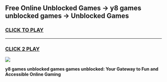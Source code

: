 
## Free Online Unblocked Games → y8 games unblocked games → Unblocked Games
<h3>
<a href="https://premium.freeplayer.one?title=y8_games_unblocked_games&ref=21F">CLICK TO PLAY</a></h3>
<hr>

<h3>
<a href="https://premium.freeplayer.one?title=y8_games_unblocked_games&ref=21F">CLICK 2 PLAY</a>
  
</h3>

<a href="https://premium.freeplayer.one?title=y8_games_unblocked_games&ref=21F/"><img src="https://clearcache.store/games.png"></a>


**y8 games unblocked games games unblocked: Your Gateway to Fun and Accessible Online Gaming**
